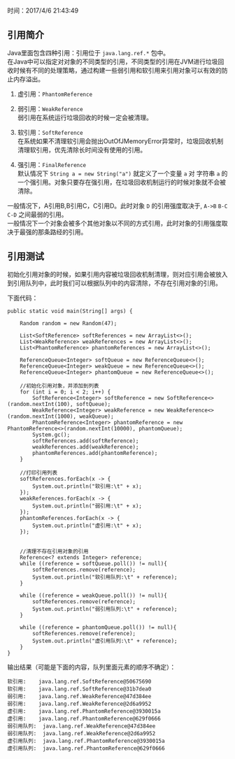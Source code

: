 ##
时间：2017/4/6 21:43:49 

## 引用简介
Java里面包含四种引用：引用位于 `java.lang.ref.*` 包中。  
在Java中可以指定对对象的不同类型的引用，不同类型的引用在JVM进行垃圾回收时候有不同的处理策略，通过构建一些弱引用和软引用来引用对象可以有效的防止内存溢出。
  
1. 虚引用：`PhantomReference`  
     
2. 弱引用：`WeakReference`  
   弱引用在系统运行垃圾回收的时候一定会被清理。
3. 软引用：`SoftReference`   
   在系统如果不清理软引用会抛出OutOfJMemoryError异常时，垃圾回收机制清理软引用，优先清除长时间没有使用的引用。
4. 强引用：`FinalReference`  
   默认情况下 `String a = new String("a")` 就定义了一个变量 `a` 对 字符串 `a` 的一个强引用。对象只要存在强引用，在垃圾回收机制运行的时候对象就不会被清除。

一般情况下，A引用B,B引用C，C引用D。此时对象 `D` 的引用强度取决于, `A->B` `B-C` `C-D` 之间最弱的引用。  
一般情况下一个对象会被多个其他对象以不同的方式引用，此时对象的引用强度取决于最强的那条路经的引用。

## 引用测试
初始化引用对象的时候，如果引用内容被垃圾回收机制清理，则对应引用会被放入到引用队列中，此时我们可以根据队列中的内容清除，不存在引用对象的引用。

下面代码：

	public static void main(String[] args) {

        Random random = new Random(47);

        List<SoftReference> softReferences = new ArrayList<>();
        List<WeakReference> weakReferences = new ArrayList<>();
        List<PhantomReference> phantomReferences = new ArrayList<>();

        ReferenceQueue<Integer> softQueue = new ReferenceQueue<>();
        ReferenceQueue<Integer> weakQueue = new ReferenceQueue<>();
        ReferenceQueue<Integer> phantomQueue = new ReferenceQueue<>();

        //初始化引用对象，并添加到列表
        for (int i = 0; i < 2; i++) {
            SoftReference<Integer> softReference = new SoftReference<>(random.nextInt(100), softQueue);
            WeakReference<Integer> weakReference = new WeakReference<>(random.nextInt(1000), weakQueue);
            PhantomReference<Integer> phantomReference = new PhantomReference<>(random.nextInt(10000), phantomQueue);
            System.gc();
            softReferences.add(softReference);
            weakReferences.add(weakReference);
            phantomReferences.add(phantomReference);
        }

        //打印引用列表
        softReferences.forEach(x -> {
            System.out.println("软引用:\t" + x);
        });
        weakReferences.forEach(x -> {
            System.out.println("弱引用:\t" + x);
        });
        phantomReferences.forEach(x -> {
            System.out.println("虚引用:\t" + x);
        });


        //清理不存在引用对象的引用
        Reference<? extends Integer> reference;
        while ((reference = softQueue.poll()) != null){
            softReferences.remove(reference);
            System.out.println("软引用队列:\t" + reference);
        }

        while ((reference = weakQueue.poll()) != null){
            softReferences.remove(reference);
            System.out.println("弱引用队列:\t" + reference);
        }

        while ((reference = phantomQueue.poll()) != null){
            softReferences.remove(reference);
            System.out.println("虚引用队列:\t" + reference);
        }
    }
输出结果（可能是下面的内容，队列里面元素的顺序不确定）：

	软引用:	java.lang.ref.SoftReference@50675690
	软引用:	java.lang.ref.SoftReference@31b7dea0
	弱引用:	java.lang.ref.WeakReference@47d384ee
	弱引用:	java.lang.ref.WeakReference@2d6a9952
	虚引用:	java.lang.ref.PhantomReference@3930015a
	虚引用:	java.lang.ref.PhantomReference@629f0666
	弱引用队列:	java.lang.ref.WeakReference@47d384ee
	弱引用队列:	java.lang.ref.WeakReference@2d6a9952
	虚引用队列:	java.lang.ref.PhantomReference@3930015a
	虚引用队列:	java.lang.ref.PhantomReference@629f0666